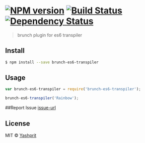 #  [![NPM version][npm-image]][npm-url] [![Build Status][travis-image]][travis-url] [![Dependency Status][daviddm-url]][daviddm-image]

> brunch plugin for es6 transpiler


## Install

```sh
$ npm install --save brunch-es6-transpiler
```


## Usage

```js
var brunch-es6-transpiler = require('brunch-es6-transpiler');

brunch-es6-transpiler('Rainbow');
```


##Report Issue 
[issue-url]


## License

MIT © [Yashprit](yashprit.github.io)

[issue-url]: https://github.com/yashprit/brunch-es6-transpiler/issues
[npm-url]: https://npmjs.org/package/brunch-es6-transpiler
[npm-image]: https://badge.fury.io/js/brunch-es6-transpiler.svg
[travis-url]: https://travis-ci.org/yashprit/brunch-es6-transpiler
[travis-image]: https://travis-ci.org/yashprit/brunch-es6-transpiler.svg?branch=master
[daviddm-url]: https://david-dm.org/yashprit/brunch-es6-transpiler.svg?theme=shields.io
[daviddm-image]: https://david-dm.org/yashprit/brunch-es6-transpiler
